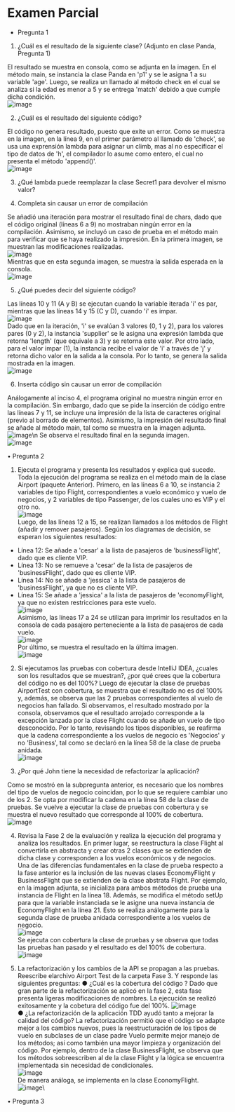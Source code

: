 # Examen Parcial

- Pregunta 1

1. ¿Cuál es el resultado de la siguiente clase? (Adjunto en clase Panda, Pregunta 1)

El resultado se muestra en consola, como  se adjunta en la imagen. En el método main, se instancia la clase Panda en 'p1' y se le asigna 1 a su variable 'age'. Luego, se realiza un llamado al método check en el cual se analiza si la edad es menor a 5 y se entrega 'match' debido a que cumple dicha condición.\
![image](https://user-images.githubusercontent.com/57854488/201108412-047ce103-3179-4ba8-aad5-e3c927d53fc4.png)

2. ¿Cuál es el resultado del siguiente código?

El código no genera resultado, puesto que exite un error. Como se muestra en la imagen, en la línea 9, en el primer parámetro al llamado de 'check', se usa una exprensión lambda para asignar un climb, mas al no especificar el tipo de datos de 'h', el compilador lo asume como entero, el cual no presenta el método 'append()'.\
![image](https://user-images.githubusercontent.com/57854488/201116527-232050d9-1948-409a-970a-111986511b72.png)

3. ¿Qué lambda puede reemplazar la clase Secret1 para devolver el mismo valor?



4. Completa sin causar un error de compilación

Se añadió una iteración para mostrar el resultado final de chars, dado que el código original (líneas 6 a 9) no mostraban ningún error en la compilación. Asimismo, se incluyó un caso de prueba en el método main para verificar que se haya realizado la impresión. En la primera imagen, se muestran las modificaciones realizadas.\
![image](https://user-images.githubusercontent.com/57854488/201116592-6b5f60f6-9398-48a0-af13-03ca408d34b3.png)\
Mientras que en esta segunda imagen, se muestra la salida esperada en la consola.\
![image](https://user-images.githubusercontent.com/57854488/201113052-a0d7dd35-f8f2-4541-8eba-9e1b392cd314.png)

5. ¿Qué puedes decir del siguiente código?

Las líneas 10 y 11 (A y B) se ejecutan cuando la variable iterada 'i' es par, mientras que las líneas 14 y 15 (C y D), cuando 'i' es impar.\
![image](https://user-images.githubusercontent.com/57854488/201116692-12035259-9c12-48a9-bd81-079d61c67e30.png)\
Dado que en la iteración, 'i' se evalúan 3 valores (0, 1 y 2), para los valores pares (0 y 2), la instancia 'supplier' se le asigna una expresión lambda que retorna 'length' (que equivale a 3) y se retorna este valor. Por otro lado, para el valor impar (1), la instancia recibe el valor de 'i' a través de 'j' y retorna dicho valor en la salida a la consola. Por lo tanto, se genera la salida mostrada en la imagen.\
![image](https://user-images.githubusercontent.com/57854488/201114441-0a70ccb1-4875-4bd0-94a1-d8e83f1a72fd.png)

6. Inserta código sin causar un error de compilación

Análogamente al inciso 4, el programa original no muestra ningún error en la compilación. Sin embargo, dado que se pide la inserción de código entre las líneas 7 y 11, se incluye una impresión de la lista de caracteres original (previo al borrado de elementos). Asimismo, la impresión del resultado final se añade al método main, tal como se muestra en la imagen adjunta. \
![image](https://user-images.githubusercontent.com/57854488/201116314-f9adc169-26e0-447c-b0c4-3cc213248610.png)\n
Se observa el resultado final en la segunda imagen.\
![image](https://user-images.githubusercontent.com/57854488/201116347-0f93953c-3f43-4f42-9d2a-beda0b410cc8.png)

• Pregunta 2

1. Ejecuta el programa y presenta los resultados y explica qué sucede.
Toda la ejecución del programa se realiza en el método main de la clase Airport (paquete Anterior). Primero, en las líneas 6 a 10, se instancia 2 variables de tipo Flight, correspondientes a vuelo económico y vuelo de negocios, y 2 variables de tipo Passenger, de los cuales uno es VIP y el otro no.\
![image](https://user-images.githubusercontent.com/57854488/201123315-cef79a5e-9bb2-4695-bcc0-853c93431314.png)\
Luego, de las líneas 12 a 15, se realizan llamados a los métodos de Flight (añadir y remover pasajeros). Según los diagramas de decisión, se esperan los siguientes resultados:
  * Línea 12: Se añade a 'cesar' a la lista de pasajeros de 'businessFlight', dado que es cliente VIP.
  * Línea 13: No se remueve a 'cesar' de la lista de pasajeros de 'businessFlight', dado que es cliente VIP.
  * Línea 14: No se añade a 'jessica' a la lista de pasajeros de 'businessFlight', ya que no es cliente VIP.
  * Línea 15: Se añade a 'jessica' a la lista de pasajeros de 'economyFlight, ya que no existen restricciones para este vuelo.\
![image](https://user-images.githubusercontent.com/57854488/201124218-277269ed-8bf3-4701-b562-96def64cfe5a.png)\
Asimismo, las líneas 17 a 24 se utilizan para imprimir los resultados en la consola de cada pasajero perteneciente a la lista de pasajeros de cada vuelo.\
![image](https://user-images.githubusercontent.com/57854488/201124485-c8791110-ca0d-4940-99d7-4a9083c06b5c.png)\
Por último, se muestra el resultado en la última imagen.\
![image](https://user-images.githubusercontent.com/57854488/201124593-ef4f5fa0-ab19-4aa7-97c7-e441b331ea24.png)

2. Si ejecutamos las pruebas con cobertura desde IntelliJ IDEA, ¿cuales son los resultados que se muestran?, ¿por qué crees que la cobertura del código no es del 100%?
Luego de ejecutar la clase de pruebas AirportTest con cobertura, se muestra que el resultado no es del 100% y, además, se observa que las 2 pruebas correspondientes al vuelo de negocios han fallado. Si observamos, el resultado mostrado por la consola, observamos que el resultado arrojado corresponde a la excepción lanzada por la clase Flight cuando se añade un vuelo de tipo desconocido. Por lo tanto, revisando los tipos disponibles, se reafirma que la cadena correspondiente a los vuelos de negocio es 'Negocios' y no 'Business', tal como se declaró en la línea 58 de la clase de prueba anidada.\
![image](https://user-images.githubusercontent.com/57854488/201126974-309dd5bb-1ce1-4370-a094-59cc9260cfc4.png)

3. ¿Por qué John tiene la necesidad de refactorizar la aplicación?

Como se mostró en la subpregunta anterior, es necesario que los nombres del tipo de vuelos de negocio coincidan, por lo que se requiere cambiar uno de los 2. Se opta por modificar la cadena en la línea 58 de la clase de pruebas. Se vuelve a ejecutar la clase de pruebas con cobertura y se muestra el nuevo resultado que corresponde al 100% de cobertura.\
![image](https://user-images.githubusercontent.com/57854488/201131365-fa28cc14-555a-422b-b8de-939ab322a7ca.png)

4. Revisa la Fase 2 de la evaluación y realiza la ejecución del programa y analiza los resultados.
En primer lugar, se reestructura la clase Flight al convertirla en abstracta y crear otras 2 clases que se extienden de dicha clase y corresponden a los vuelos económicos y de negocios.\
Una de las diferencias fundamentales en la clase de prueba respecto a la fase anterior es la inclusión de las nuevas clases EconomyFlight y BusinessFlight que se extienden de la clase abstrata Flight. Por ejemplo, en la imagen adjunta, se inicializa para ambos métodos de prueba una instancia de Flight en la línea 18. Además, se modifica el método setUp para que la variable instanciada se le asigne una nueva instancia de EconomyFlight en la línea 21. Esto se realiza análogamente para la segunda clase de prueba anidada correspondiente a los vuelos de negocio.\
![image](https://user-images.githubusercontent.com/57854488/201133683-616b6ffc-2b13-4d8c-b214-4250ea74df67.png)\
Se ejecuta con cobertura la clase de pruebas y se observa que todas las pruebas han pasado y el resultado es del 100% de cobertura.\
![image](https://user-images.githubusercontent.com/57854488/201134692-ebd9cbeb-646f-47fb-90be-4f91b77597a0.png)

5. La refactorización y los cambios de la API se propagan a las pruebas. Reescribe elarchivo Airport Test de la carpeta Fase 3. Y responde las siguientes preguntas:
● ¿Cuál es la cobertura del código ?
Dado que gran parte de la refactorización se aplicó en la fase 2, esta fase presenta ligeras modificaciones de nombres. La ejecución se realizó exitosamente y la cobetura del código fue del 100%.
![image](https://user-images.githubusercontent.com/57854488/201557574-667ae96b-55a9-4e1e-ac1c-96feadcc4df6.png)\
● ¿La refactorización de la aplicación TDD ayudó tanto a mejorar la calidad del código?
La refactorización permitió que el código se adapte mejor a los cambios nuevos, pues la reestructuración de los tipos de vuelo en subclases de un clase padre Vuelo permite mejor manejo de los métodos; así como también una mayor limpieza y organización del código. Por ejemplo, dentro de la clase BusinessFlight, se observa que los métodos sobreescriben al de la clase Flight y la lógica se encuentra implementada sin necesidad de condicionales.\
![image](https://user-images.githubusercontent.com/57854488/201558508-bed4e893-7457-4589-8ad2-320178be163c.png)\
De manera análoga, se implementa en la clase EconomyFlight.\
![image](https://user-images.githubusercontent.com/57854488/201558713-ed316bf6-6594-4107-a9c3-6157ac3a7390.png)\













• Pregunta 3









